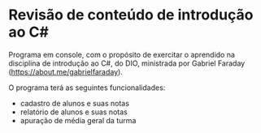  # Revisão de conteúdo de introdução ao C#
 
Programa em console, com o propósito de exercitar o aprendido na disciplina de introdução ao C#, do DIO, ministrada por Gabriel Faraday (https://about.me/gabrielfaraday).

O programa terá as seguintes funcionalidades:

 - cadastro de alunos e suas notas
 - relatório de alunos e suas notas
 - apuração de média geral da turma
